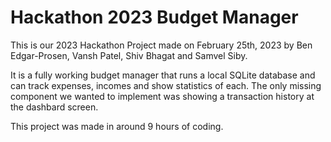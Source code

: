 # Hackathon 2023 Budget Manager

This is our 2023 Hackathon Project made on February 25th, 2023 by Ben Edgar-Prosen, Vansh Patel, Shiv Bhagat and Samvel Siby.

It is a fully working budget manager that runs a local SQLite database and can track expenses, incomes and show statistics of each.
The only missing component we wanted to implement was showing a transaction history at the dashbard screen.

This project was made in around 9 hours of coding.
